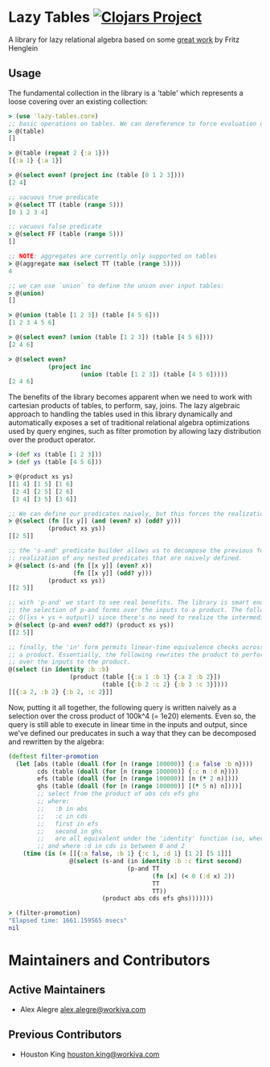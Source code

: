 # Lazy Tables [![Clojars Project](https://img.shields.io/clojars/v/com.workiva/lazy-tables.svg)](https://clojars.org/com.workiva/lazy-tables)

A library for lazy relational algebra based on some [great work](https://dl.acm.org/citation.cfm?id=1706372) by Fritz Henglein

## Usage

The fundamental collection in the library is a 'table' which represents a loose covering over an existing collection:

```clojure
> (use 'lazy-tables.core)
;; basic operations on tables. We can dereference to force evaluation of the table:
> @(table)
[]

> @(table (repeat 2 {:a 1}))
[{:a 1} {:a 1}]

> @(select even? (project inc (table [0 1 2 3])))
[2 4]

;; vacuous true predicate
> @(select TT (table (range 5))) 
[0 1 2 3 4]

;; vacuous false predicate
> @(select FF (table (range 5)))
[]

;; NOTE: aggregates are currently only supported on tables
> @(aggregate max (select TT (table (range 5))))
4

;; we can use `union` to define the union over input tables:
> @(union)
[]

> @(union (table [1 2 3]) (table [4 5 6]))
[1 2 3 4 5 6]

> @(select even? (union (table [1 2 3]) (table [4 5 6])))
[2 4 6]

> @(select even?
           (project inc
                    (union (table [1 2 3]) (table [4 5 6]))))
[2 4 6]
```

The benefits of the library becomes apparent when we need to work with cartesian products of tables, to perform, say, joins.
The lazy algebraic approach to handling the tables used in this library dynamically and automatically exposes a set of
traditional relational algebra optimizations used by query engines, such as filter promotion by allowing lazy distribution over
the product operator.

```clojure
> (def xs (table [1 2 3]))
> (def ys (table [4 5 6]))

> @(product xs ys)
[[1 4] [1 5] [1 6]
 [2 4] [2 5] [2 6]
 [3 4] [3 5] [3 6]]

;; We can define our predicates naively, but this forces the realization of the intermediate collections
> @(select (fn [[x y]] (and (even? x) (odd? y)))
           (product xs ys))
[[2 5]]

;; the 's-and' predicate builder allows us to decompose the previous form a bit, but will still force
;; realization of any nested predicates that are naively defined.
> @(select (s-and (fn [[x y]] (even? x))
                  (fn [[x y]] (odd? y)))
           (product xs ys))
[[2 5]]

;; with 'p-and' we start to see real benefits. The library is smart enough to decompose and distribute
;; the selection of p-and forms over the inputs to a product. The following expression will be
;; O(|xs + ys + output|) since there's no need to realize the intermediate product.
> @(select (p-and even? odd?) (product xs ys))
[[2 5]]

;; finally, the 'in' form permits linear-time equivalence checks across multiple input collections to
;; a product. Essentially, the following rewrites the product to perform an asymptotically optimal equijoin
;; over the inputs to the product.
@(select (in identity :b :b)
                 (product (table [{:a 1 :b 1} {:a 2 :b 2}])
                          (table [{:b 2 :c 2} {:b 3 :c 3}])))
[[{:a 2, :b 2} {:b 2, :c 2}]]


```
Now, putting it all together, the following query is written naively as a selection over the cross product of
100k^4 (= 1e20) elements. Even so, the query is still able to execute in linear time in the inputs and output,
since we've defined our preducates in such a way that they can be decomposed and rewritten by the algebra:

```clojure
(deftest filter-promotion
  (let [abs (table (doall (for [n (range 100000)] {:a false :b n})))
        cds (table (doall (for [n (range 100000)] {:c n :d n})))
        efs (table (doall (for [n (range 100000)] [n (* 2 n)])))
        ghs (table (doall (for [n (range 100000)] [(* 5 n) n])))]
        ;; select from the product of abs cds efs ghs
        ;; where:
        ;;   :b in abs
        ;;   :c in cds
        ;;   first in efs
        ;;   second in ghs
        ;;   are all equivalent under the 'identity' function (so, where they're all equal)
        ;; and where :d in cds is between 0 and 2
    (time (is (= [[{:a false, :b 1} {:c 1, :d 1} [1 2] [5 1]]]          
                 @(select (s-and (in identity :b :c first second) 
                                 (p-and TT
                                        (fn [x] (< 0 (:d x) 2))
                                        TT
                                        TT))
                          (product abs cds efs ghs)))))))

> (filter-promotion)
"Elapsed time: 1661.159565 msecs"
nil
```

# Maintainers and Contributors

## Active Maintainers

  - Alex Alegre <alex.alegre@workiva.com>

## Previous Contributors

  - Houston King <houston.king@workiva.com>
